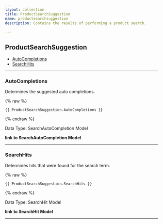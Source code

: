 ```yaml
---
layout: collection
title: ProductSearchSuggestion
name: productsearchsuggestion
description: Contains the results of performing a product search.
 
---
```


## ProductSearchSuggestion

* [AutoCompletions](#autocompletions)
* [SearchHits](#searchhits)

---

<a name="autocompletions"></a>
### AutoCompletions
Determines the suggested auto completions.

{% raw %}
```liquid
{{ ProductSearchSuggestion.AutoCompletions }}

```
{% endraw %}

Data Type: SearchAutoCompletion Model

__link to SearchAutoCompletion Model__

---

<a name="searchhits"></a>
### SearchHits
Determines hits that were found for the search term.

{% raw %}
```liquid
{{ ProductSearchSuggestion.SearchHits }}

```
{% endraw %}

Data Type: SearchHit Model

__link to SearchHit Model__

---
